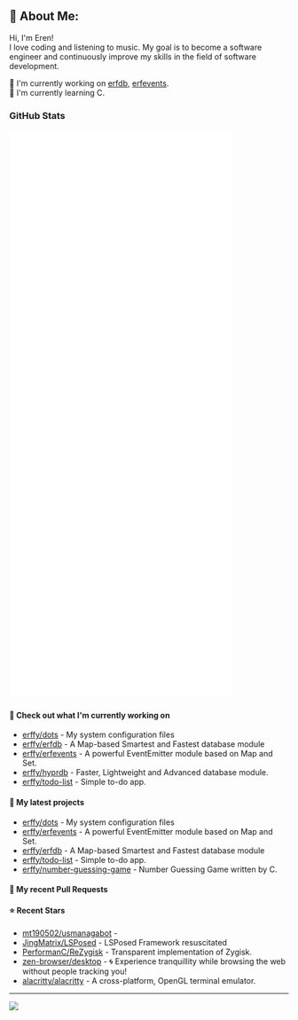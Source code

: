 ## 💫 About Me:
Hi, I'm Eren!<br>
I love coding and listening to music. My goal is to become a software engineer and continuously improve my skills in the field of software development.

📝 I'm currently working on [erfdb](https://github.com/erffy/erfdb), [erfevents](https://github.com/erffy/erfevents). <br>
🌱 I'm currently learning C. <br>

### GitHub Stats

<p align="left"><img src="https://raw.githubusercontent.com/erffy/erffy/main/github-metrics.svg" /></p>

#### 👷 Check out what I'm currently working on

- [erffy/dots](https://github.com/erffy/dots) - My system configuration files
- [erffy/erfdb](https://github.com/erffy/erfdb) - A Map-based Smartest and Fastest database module
- [erffy/erfevents](https://github.com/erffy/erfevents) - A powerful EventEmitter module based on Map and Set.
- [erffy/hyprdb](https://github.com/erffy/hyprdb) - Faster, Lightweight and Advanced database module.
- [erffy/todo-list](https://github.com/erffy/todo-list) - Simple to-do app.
#### 🌱 My latest projects

- [erffy/dots](https://github.com/erffy/dots) - My system configuration files
- [erffy/erfevents](https://github.com/erffy/erfevents) - A powerful EventEmitter module based on Map and Set.
- [erffy/erfdb](https://github.com/erffy/erfdb) - A Map-based Smartest and Fastest database module
- [erffy/todo-list](https://github.com/erffy/todo-list) - Simple to-do app.
- [erffy/number-guessing-game](https://github.com/erffy/number-guessing-game) - Number Guessing Game written by C.
#### 🔨 My recent Pull Requests

#### ⭐ Recent Stars

- [mt190502/usmanagabot](https://github.com/mt190502/usmanagabot) - 
- [JingMatrix/LSPosed](https://github.com/JingMatrix/LSPosed) - LSPosed Framework resuscitated
- [PerformanC/ReZygisk](https://github.com/PerformanC/ReZygisk) - Transparent implementation of Zygisk.
- [zen-browser/desktop](https://github.com/zen-browser/desktop) - 🌀 Experience tranquillity while browsing the web without people tracking you!
- [alacritty/alacritty](https://github.com/alacritty/alacritty) - A cross-platform, OpenGL terminal emulator.

---
[![](https://visitcount.itsvg.in/api?id=erffy&icon=5&color=13)](https://visitcount.itsvg.in)
